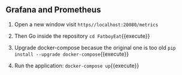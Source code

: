 ## Grafana and Prometheus

1. Open a new window
visit `https//localhost:20080/metrics`

2. Then Go inside the repository 
`cd FatboyEat`{{execute}}

3. Upgrade docker-compose becasue the original one is too old
`pip install --upgrade docker-compose`{{execute}}

4. Run the application:
`docker-compose up`{{execute}}
